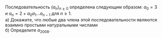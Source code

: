 Последовательность $(a_n )_{n \geq 0}$ определена следующим образом:  $a_0=3$ и $a_n  = 2 + a_0 a_1  \dots  a_{n - 1}$  для  $n \geq 1$.
<br/>
а) Докажите, что любые два члена этой последовательности  являются взаимно простыми натуральными числами
<br/>
б) Определите  $a_{2008}$.
